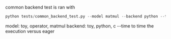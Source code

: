 common backend test is ran with
```py
python tests/common_backend_test.py --model matmul --backend python --time
```
model: toy, operator, matmul
backend: toy, python, c
--time to time the execution versus eager